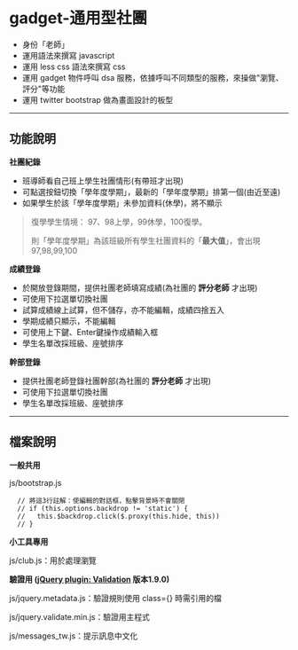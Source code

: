 gadget-通用型社團
==========================

* 身份「老師」
* 運用語法來撰寫 javascript
* 運用 less css 語法來撰寫 css
* 運用 gadget 物件呼叫 dsa 服務，依據呼叫不同類型的服務，來操做"瀏覽、評分"等功能
* 運用 twitter bootstrap 做為畫面設計的板型


----------


功能說明
-------

**社團紀錄**

 - 班導師看自己班上學生社團情形(有帶班才出現)
 - 可點選按鈕切換「學年度學期」，最新的「學年度學期」排第一個(由近至遠)
 - 如果學生於該「學年度學期」未參加資料(休學)，將不顯示

>復學學生情境：
>97、98上學，99休學，100復學。
>
>則「學年度學期」為該班級所有學生社團資料的「**最大值**」，會出現97,98,99,100
>

**成績登錄**

 - 於開放登錄期間，提供社團老師填寫成績(為社團的 **評分老師** 才出現)
 - 可使用下拉選單切換社團
 - 試算成績線上試算，但不儲存，亦不能編輯，成績四捨五入
 - 學期成績只顯示，不能編輯
 - 可使用上下鍵、Enter鍵操作成績輸入框
 - 學生名單改採班級、座號排序


**幹部登錄**

 - 提供社團老師登錄社團幹部(為社團的 **評分老師** 才出現)
 - 可使用下拉選單切換社團
 - 學生名單改採班級、座號排序

----------


檔案說明
-------
**一般共用**

js/bootstrap.js

      // 將這3行註解：使編輯的對話框，點擊背景時不會關閉
      // if (this.options.backdrop != 'static') {
      //   this.$backdrop.click($.proxy(this.hide, this))
      // }

**小工具專用**

js/club.js：用於處理瀏覽

**驗證用 ([jQuery plugin: Validation][1] 版本1.9.0)**

js/jquery.metadata.js：驗證規則使用 class={} 時需引用的檔

js/jquery.validate.min.js：驗證用主程式

js/messages_tw.js：提示訊息中文化


  [1]: http://bassistance.de/jquery-plugins/jquery-plugin-validation/

